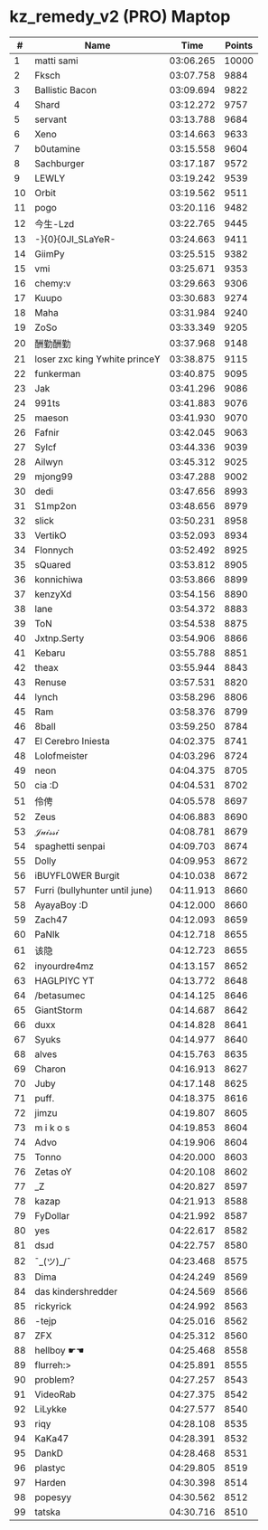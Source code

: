 # kz_remedy_v2 (PRO) Maptop

|  # | Name | Time | Points |
|-------------- | -------------- | -------------- | -------------- | 
| 1 | matti sami | 03:06.265 | 10000 | 
| 2 | Fksch | 03:07.758 | 9884 | 
| 3 | Ballistic Bacon | 03:09.694 | 9822 | 
| 4 | Shard | 03:12.272 | 9757 | 
| 5 | servant | 03:13.788 | 9684 | 
| 6 | Xeno | 03:14.663 | 9633 | 
| 7 | b0utamine | 03:15.558 | 9604 | 
| 8 | Sachburger | 03:17.187 | 9572 | 
| 9 | LEWLY | 03:19.242 | 9539 | 
| 10 | Orbit | 03:19.562 | 9511 | 
| 11 | pogo | 03:20.116 | 9482 | 
| 12 | 今生-Lzd | 03:22.765 | 9445 | 
| 13 | -}{0}{0JI_SLaYeR- | 03:24.663 | 9411 | 
| 14 | GiimPy | 03:25.515 | 9382 | 
| 15 | vmi | 03:25.671 | 9353 | 
| 16 | chemy:v | 03:29.663 | 9306 | 
| 17 | Kuupo | 03:30.683 | 9274 | 
| 18 | Maha | 03:31.984 | 9240 | 
| 19 | ZoSo | 03:33.349 | 9205 | 
| 20 | 酬勤酬勤 | 03:37.968 | 9148 | 
| 21 | loser zxc king ϒwhite princeϒ | 03:38.875 | 9115 | 
| 22 | funkerman | 03:40.875 | 9095 | 
| 23 | Jak | 03:41.296 | 9086 | 
| 24 | 991ts | 03:41.883 | 9076 | 
| 25 | maeson | 03:41.930 | 9070 | 
| 26 | Fafnir | 03:42.045 | 9063 | 
| 27 | Sylcf | 03:44.336 | 9039 | 
| 28 | Ailwyn | 03:45.312 | 9025 | 
| 29 | mjong99 | 03:47.288 | 9002 | 
| 30 | dedi | 03:47.656 | 8993 | 
| 31 | S1mp2on | 03:48.656 | 8979 | 
| 32 | slick | 03:50.231 | 8958 | 
| 33 | VertikO | 03:52.093 | 8934 | 
| 34 | Flonnych | 03:52.492 | 8925 | 
| 35 | sQuared | 03:53.812 | 8905 | 
| 36 | konnichiwa | 03:53.866 | 8899 | 
| 37 | kenzyXd | 03:54.156 | 8890 | 
| 38 | lane | 03:54.372 | 8883 | 
| 39 | ToN | 03:54.538 | 8875 | 
| 40 | Jxtnp.Serty | 03:54.906 | 8866 | 
| 41 | Kebaru | 03:55.788 | 8851 | 
| 42 | theax | 03:55.944 | 8843 | 
| 43 | Renuse | 03:57.531 | 8820 | 
| 44 | lynch | 03:58.296 | 8806 | 
| 45 | Ram | 03:58.376 | 8799 | 
| 46 | 8ball | 03:59.250 | 8784 | 
| 47 | El Cerebro Iniesta | 04:02.375 | 8741 | 
| 48 | Lolofmeister | 04:03.296 | 8724 | 
| 49 | neon | 04:04.375 | 8705 | 
| 50 | cia :D | 04:04.531 | 8702 | 
| 51 | 伶俜 | 04:05.578 | 8697 | 
| 52 | Zeus | 04:06.883 | 8690 | 
| 53 | 𝒥𝓊𝒾𝓈𝓈𝒾 | 04:08.781 | 8679 | 
| 54 | spaghetti senpai | 04:09.703 | 8674 | 
| 55 | Dolly | 04:09.953 | 8672 | 
| 56 | iBUYFL0WER Burgit | 04:10.038 | 8672 | 
| 57 | Furri (bullyhunter until june) | 04:11.913 | 8660 | 
| 58 | AyayaBoy :D | 04:12.000 | 8660 | 
| 59 | Zach47 | 04:12.093 | 8659 | 
| 60 | PaNlk | 04:12.718 | 8655 | 
| 61 | 该隐 | 04:12.723 | 8655 | 
| 62 | inyourdre4mz | 04:13.157 | 8652 | 
| 63 | HAGLPIYC YT | 04:13.772 | 8648 | 
| 64 | /betasumec | 04:14.125 | 8646 | 
| 65 | GiantStorm | 04:14.687 | 8642 | 
| 66 | duxx | 04:14.828 | 8641 | 
| 67 | Syuks | 04:14.977 | 8640 | 
| 68 | alves | 04:15.763 | 8635 | 
| 69 | Charon | 04:16.913 | 8627 | 
| 70 | Juby | 04:17.148 | 8625 | 
| 71 | puff. | 04:18.375 | 8616 | 
| 72 | jimzu | 04:19.807 | 8605 | 
| 73 | m i k o s | 04:19.853 | 8604 | 
| 74 | Advo | 04:19.906 | 8604 | 
| 75 | Tonno | 04:20.000 | 8603 | 
| 76 | Zetas oY | 04:20.108 | 8602 | 
| 77 | _Z | 04:20.827 | 8597 | 
| 78 | kazap | 04:21.913 | 8588 | 
| 79 | FyDollar | 04:21.992 | 8587 | 
| 80 | yes | 04:22.617 | 8582 | 
| 81 | dsɹd | 04:22.757 | 8580 | 
| 82 | ¯\_(ツ)_/¯ | 04:23.468 | 8575 | 
| 83 | Dima | 04:24.249 | 8569 | 
| 84 | das kindershredder | 04:24.569 | 8566 | 
| 85 | rickyrick | 04:24.992 | 8563 | 
| 86 | -tejp | 04:25.016 | 8562 | 
| 87 | ZFX | 04:25.312 | 8560 | 
| 88 | hellboy ☛☚ | 04:25.468 | 8558 | 
| 89 | flurreh:> | 04:25.891 | 8555 | 
| 90 | problem? | 04:27.257 | 8543 | 
| 91 | VideoRab | 04:27.375 | 8542 | 
| 92 | LiLykke | 04:27.577 | 8540 | 
| 93 | riqy | 04:28.108 | 8535 | 
| 94 | KaKa47 | 04:28.391 | 8532 | 
| 95 | DankD | 04:28.468 | 8531 | 
| 96 | plastyc | 04:29.805 | 8519 | 
| 97 | Harden | 04:30.398 | 8514 | 
| 98 | popesyy | 04:30.562 | 8512 | 
| 99 | tatska | 04:30.716 | 8510 | 

